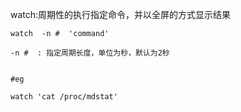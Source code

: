

watch:周期性的执行指定命令，并以全屏的方式显示结果

```
watch  -n #  'command'

-n #  : 指定周期长度，单位为秒，默认为2秒


#eg

watch 'cat /proc/mdstat'
```


